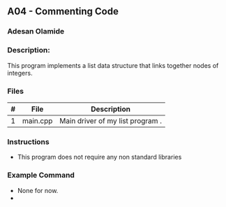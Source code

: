 ## A04 - Commenting Code
### Adesan Olamide
### Description:

This program implements a list data structure that links together nodes of integers. 

### Files

|   #   | File     | Description                      |
| :---: | -------- | -------------------------------- |
|   1   | main.cpp | Main driver of my list program . |


### Instructions

- This program does not require any non standard libraries

### Example Command

- None for now.
- 

